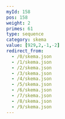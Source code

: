 ```yaml
---
myId: 158
pos: 158
weight: 2
primes: 61
type: sequence
category: skema
value: [929,2,-1,-2]
redirect_from:
  - /0/skema.json
  - /1/skema.json
  - /2/skema.json
  - /3/skema.json
  - /4/skema.json
  - /5/skema.json
  - /6/skema.json
  - /7/skema.json
  - /8/skema.json
  - /9/skema.json
---
```

